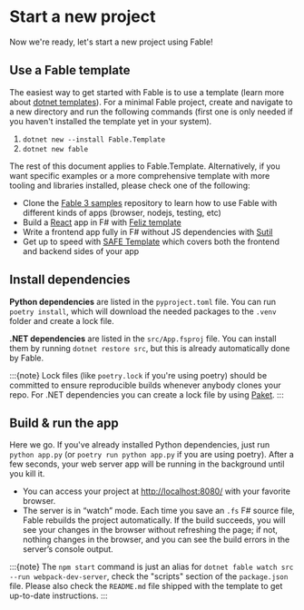 # Start a new project

Now we're ready, let's start a new project using Fable!

## Use a Fable template

The easiest way to get started with Fable is to use a template (learn more about [dotnet
templates](https://docs.microsoft.com/en-us/dotnet/core/tools/custom-templates#installing-a-template)). For a minimal
Fable project, create and navigate to a new directory and run the following commands (first one is only needed if you
haven't installed the template yet in your system).

1. `dotnet new --install Fable.Template`
2. `dotnet new fable`

The rest of this document applies to Fable.Template. Alternatively, if you want specific examples or a more
comprehensive template with more tooling and libraries installed, please check one of the following:

- Clone the [Fable 3 samples](https://github.com/fable-compiler/fable3-samples) repository to learn how to use Fable
  with different kinds of apps (browser, nodejs, testing, etc)
- Build a [React](https://reactjs.org/) app in F# with [Feliz
  template](https://zaid-ajaj.github.io/Feliz/#/Feliz/ProjectTemplate)
- Write a frontend app fully in F# without JS dependencies with
  [Sutil](https://davedawkins.github.io/Sutil/#documentation-installation)
- Get up to speed with [SAFE Template](https://safe-stack.github.io/docs/quickstart/) which covers both the frontend and
  backend sides of your app

## Install dependencies

**Python dependencies** are listed in the `pyproject.toml` file. You can run `poetry install`, which will download the
needed packages to the `.venv` folder and create a lock file.

**.NET dependencies** are listed in the `src/App.fsproj` file. You can install them by running `dotnet restore src`, but
this is already automatically done by Fable.

:::{note}
Lock files (like `poetry.lock` if you're using poetry) should be committed to ensure reproducible builds whenever
anybody clones your repo. For .NET dependencies you can create a lock file by using [Paket](https://fsprojects.github.io/Paket/).
:::

## Build & run the app

Here we go. If you've already installed Python dependencies, just run `python app.py` (or `poetry run python app.py` if
you are using poetry). After a few seconds, your web server app will be running in the background until you kill it.

- You can access your project at [http://localhost:8080/](http://localhost:8080/) with your favorite browser.
- The server is in “watch” mode. Each time you save an `.fs` F# source file, Fable rebuilds the project automatically.
  If the build succeeds, you will see your changes in the browser without refreshing the page; if not, nothing changes
  in the browser, and you can see the build errors in the server’s console output.

:::{note} The `npm start` command is just an alias for `dotnet fable watch src --run webpack-dev-server`, check the
"scripts" section of the `package.json` file. Please also check the `README.md` file shipped with the template to get
up-to-date instructions. :::

